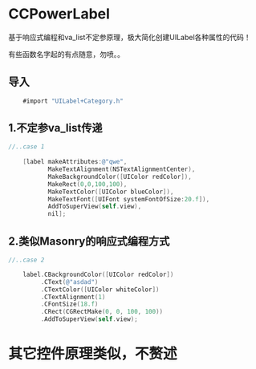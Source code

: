 # CCPowerLabel
基于响应式编程和va_list不定参原理，极大简化创建UILabel各种属性的代码！

有些函数名字起的有点随意，勿喷。。

导入
---
```objective-c
    #import "UILabel+Category.h"
```

1.不定参va_list传递
---
```objective-c
//..case 1
    
    [label makeAttributes:@"qwe",
           MakeTextAlignment(NSTextAlignmentCenter),
           MakeBackgroundColor([UIColor redColor]),
           MakeRect(0,0,100,100),
           MakeTextColor([UIColor blueColor]),
           MakeTextFont([UIFont systemFontOfSize:20.f]),
           AddToSuperView(self.view),
           nil];

```

2.类似Masonry的响应式编程方式
---
```objective-c
//..case 2

    label.CBackgroundColor([UIColor redColor])
         .CText(@"asdad")
         .CTextColor([UIColor whiteColor])
         .CTextAlignment(1)
         .CFontSize(18.f)
         .CRect(CGRectMake(0, 0, 100, 100))
         .AddToSuperView(self.view);

```
其它控件原理类似，不赘述
===
